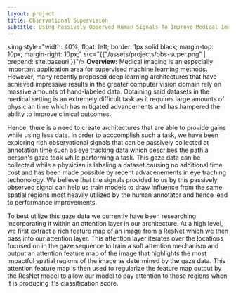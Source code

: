 ```yaml
---
layout: project
title: Observational Supervision 
subtitle: Using Passively Observed Human Signals To Improve Medical Imaging Architectures
---
```


<img style="width: 40%; float: left; border: 1px solid black; margin-top: 10px; margin-right: 10px;" src="{{"/assets/projects/obs-super.png" | prepend: site.baseurl }}"/>
**Overview:** 
Medical imaging is an especially important application area for supervised machine learning methods. However, many recently proposed deep learning architectures that have achieved impressive results in the greater computer vision domain rely on massive amounts of hand-labeled data. Obtaining said datasets in the medical setting is an extremely difficult task as it requires large amounts of physician time which has mitigated advancements and has hampered the ability to improve clinical outcomes. 

Hence, there is a need to create architectures that are able to provide gains while using less data. In order to acccomplish such a task, we have been exploring rich observational signals that can be passively collected at annotation time such as eye tracking data which describes the path a person's gaze took while performing a task. This gaze data can be collected while a physician is labeling a dataset causing no additional time cost and has been made possible by recent advacenements in eye traching techonology. We believe that the signals provided to us by this passively observed signal can help us train models to draw influence from the same spatial regions most heavily utilized by the human annotator and hence lead to performance improvements.

To best utilize this gaze data we currently have been researching incorporating it within an attention layer in our architecture. At a high level, we first extract a rich feature map of an image from a ResNet which we then pass into our attention layer. This attention layer iterates over the locations focused on in the gaze sequence to train a soft attention mechanism and output an attention feature map of the image that highlights the most impactful spatial regions of the image as determined by the gaze data. This attention feature map is then used to regularize the feature map output by the ResNet model to allow our model to pay attention to those regions when it is producing it's classification score. 
